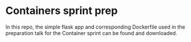 # Containers sprint prep

In this repo, the simple flask app and corresponding Dockerfile used in the preparation talk for the Container sprint can be found and downloaded.
